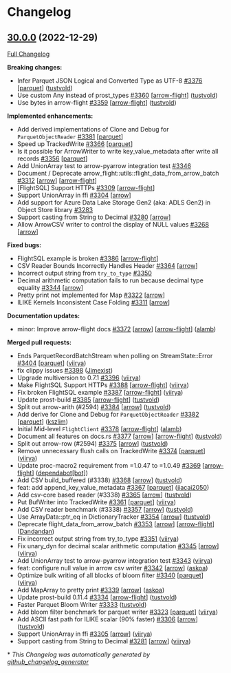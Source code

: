 <!---
  Licensed to the Apache Software Foundation (ASF) under one
  or more contributor license agreements.  See the NOTICE file
  distributed with this work for additional information
  regarding copyright ownership.  The ASF licenses this file
  to you under the Apache License, Version 2.0 (the
  "License"); you may not use this file except in compliance
  with the License.  You may obtain a copy of the License at

    http://www.apache.org/licenses/LICENSE-2.0

  Unless required by applicable law or agreed to in writing,
  software distributed under the License is distributed on an
  "AS IS" BASIS, WITHOUT WARRANTIES OR CONDITIONS OF ANY
  KIND, either express or implied.  See the License for the
  specific language governing permissions and limitations
  under the License.
-->

# Changelog

## [30.0.0](https://github.com/apache/arrow-rs/tree/30.0.0) (2022-12-29)

[Full Changelog](https://github.com/apache/arrow-rs/compare/29.0.0...30.0.0)

**Breaking changes:**

- Infer Parquet JSON Logical and Converted Type as UTF-8 [\#3376](https://github.com/apache/arrow-rs/pull/3376) [[parquet](https://github.com/apache/arrow-rs/labels/parquet)] ([tustvold](https://github.com/tustvold))
- Use custom Any instead of prost\_types [\#3360](https://github.com/apache/arrow-rs/pull/3360) [[arrow-flight](https://github.com/apache/arrow-rs/labels/arrow-flight)] ([tustvold](https://github.com/tustvold))
- Use bytes in arrow-flight [\#3359](https://github.com/apache/arrow-rs/pull/3359) [[arrow-flight](https://github.com/apache/arrow-rs/labels/arrow-flight)] ([tustvold](https://github.com/tustvold))

**Implemented enhancements:**

- Add derived implementations of Clone and Debug for `ParquetObjectReader` [\#3381](https://github.com/apache/arrow-rs/issues/3381) [[parquet](https://github.com/apache/arrow-rs/labels/parquet)]
- Speed up TrackedWrite [\#3366](https://github.com/apache/arrow-rs/issues/3366) [[parquet](https://github.com/apache/arrow-rs/labels/parquet)]
- Is it possible for ArrowWriter to write key\_value\_metadata after write all records [\#3356](https://github.com/apache/arrow-rs/issues/3356) [[parquet](https://github.com/apache/arrow-rs/labels/parquet)]
- Add UnionArray test to arrow-pyarrow integration test [\#3346](https://github.com/apache/arrow-rs/issues/3346)
- Document / Deprecate arrow\_flight::utils::flight\_data\_from\_arrow\_batch [\#3312](https://github.com/apache/arrow-rs/issues/3312) [[arrow](https://github.com/apache/arrow-rs/labels/arrow)] [[arrow-flight](https://github.com/apache/arrow-rs/labels/arrow-flight)]
- \[FlightSQL\] Support HTTPs [\#3309](https://github.com/apache/arrow-rs/issues/3309) [[arrow-flight](https://github.com/apache/arrow-rs/labels/arrow-flight)]
- Support UnionArray in ffi [\#3304](https://github.com/apache/arrow-rs/issues/3304) [[arrow](https://github.com/apache/arrow-rs/labels/arrow)]
- Add support for Azure Data Lake Storage Gen2 \(aka: ADLS Gen2\) in Object Store library [\#3283](https://github.com/apache/arrow-rs/issues/3283)
- Support casting from String to Decimal [\#3280](https://github.com/apache/arrow-rs/issues/3280) [[arrow](https://github.com/apache/arrow-rs/labels/arrow)]
- Allow ArrowCSV writer to control the display of NULL values [\#3268](https://github.com/apache/arrow-rs/issues/3268) [[arrow](https://github.com/apache/arrow-rs/labels/arrow)]

**Fixed bugs:**

- FlightSQL example is broken [\#3386](https://github.com/apache/arrow-rs/issues/3386) [[arrow-flight](https://github.com/apache/arrow-rs/labels/arrow-flight)]
- CSV Reader Bounds Incorrectly Handles Header [\#3364](https://github.com/apache/arrow-rs/issues/3364) [[arrow](https://github.com/apache/arrow-rs/labels/arrow)]
- Incorrect output string from `try_to_type`  [\#3350](https://github.com/apache/arrow-rs/issues/3350)
- Decimal arithmetic computation fails to run because decimal type equality [\#3344](https://github.com/apache/arrow-rs/issues/3344) [[arrow](https://github.com/apache/arrow-rs/labels/arrow)]
- Pretty print not implemented for Map [\#3322](https://github.com/apache/arrow-rs/issues/3322) [[arrow](https://github.com/apache/arrow-rs/labels/arrow)]
- ILIKE Kernels Inconsistent Case Folding [\#3311](https://github.com/apache/arrow-rs/issues/3311) [[arrow](https://github.com/apache/arrow-rs/labels/arrow)]

**Documentation updates:**

- minor: Improve arrow-flight docs [\#3372](https://github.com/apache/arrow-rs/pull/3372) [[arrow](https://github.com/apache/arrow-rs/labels/arrow)] [[arrow-flight](https://github.com/apache/arrow-rs/labels/arrow-flight)] ([alamb](https://github.com/alamb))

**Merged pull requests:**

- Ends ParquetRecordBatchStream when polling on StreamState::Error [\#3404](https://github.com/apache/arrow-rs/pull/3404) [[parquet](https://github.com/apache/arrow-rs/labels/parquet)] ([viirya](https://github.com/viirya))
- fix clippy issues [\#3398](https://github.com/apache/arrow-rs/pull/3398) ([Jimexist](https://github.com/Jimexist))
- Upgrade multiversion to 0.7.1 [\#3396](https://github.com/apache/arrow-rs/pull/3396) ([viirya](https://github.com/viirya))
- Make FlightSQL Support HTTPs [\#3388](https://github.com/apache/arrow-rs/pull/3388) [[arrow-flight](https://github.com/apache/arrow-rs/labels/arrow-flight)] ([viirya](https://github.com/viirya))
- Fix broken FlightSQL example [\#3387](https://github.com/apache/arrow-rs/pull/3387) [[arrow-flight](https://github.com/apache/arrow-rs/labels/arrow-flight)] ([viirya](https://github.com/viirya))
- Update prost-build [\#3385](https://github.com/apache/arrow-rs/pull/3385) [[arrow-flight](https://github.com/apache/arrow-rs/labels/arrow-flight)] ([tustvold](https://github.com/tustvold))
- Split out arrow-arith \(\#2594\) [\#3384](https://github.com/apache/arrow-rs/pull/3384) [[arrow](https://github.com/apache/arrow-rs/labels/arrow)] ([tustvold](https://github.com/tustvold))
- Add derive for Clone and Debug for `ParquetObjectReader` [\#3382](https://github.com/apache/arrow-rs/pull/3382) [[parquet](https://github.com/apache/arrow-rs/labels/parquet)] ([kszlim](https://github.com/kszlim))
- Initial Mid-level `FlightClient` [\#3378](https://github.com/apache/arrow-rs/pull/3378) [[arrow-flight](https://github.com/apache/arrow-rs/labels/arrow-flight)] ([alamb](https://github.com/alamb))
- Document all features on docs.rs [\#3377](https://github.com/apache/arrow-rs/pull/3377) [[arrow](https://github.com/apache/arrow-rs/labels/arrow)] [[arrow-flight](https://github.com/apache/arrow-rs/labels/arrow-flight)] ([tustvold](https://github.com/tustvold))
- Split out arrow-row \(\#2594\) [\#3375](https://github.com/apache/arrow-rs/pull/3375) [[arrow](https://github.com/apache/arrow-rs/labels/arrow)] ([tustvold](https://github.com/tustvold))
- Remove unnecessary flush calls on TrackedWrite [\#3374](https://github.com/apache/arrow-rs/pull/3374) [[parquet](https://github.com/apache/arrow-rs/labels/parquet)] ([viirya](https://github.com/viirya))
- Update proc-macro2 requirement from =1.0.47 to =1.0.49 [\#3369](https://github.com/apache/arrow-rs/pull/3369) [[arrow-flight](https://github.com/apache/arrow-rs/labels/arrow-flight)] ([dependabot[bot]](https://github.com/apps/dependabot))
- Add CSV build\_buffered \(\#3338\) [\#3368](https://github.com/apache/arrow-rs/pull/3368) [[arrow](https://github.com/apache/arrow-rs/labels/arrow)] ([tustvold](https://github.com/tustvold))
- feat: add append\_key\_value\_metadata [\#3367](https://github.com/apache/arrow-rs/pull/3367) [[parquet](https://github.com/apache/arrow-rs/labels/parquet)] ([jiacai2050](https://github.com/jiacai2050))
- Add csv-core based reader \(\#3338\) [\#3365](https://github.com/apache/arrow-rs/pull/3365) [[arrow](https://github.com/apache/arrow-rs/labels/arrow)] ([tustvold](https://github.com/tustvold))
- Put BufWriter into TrackedWrite [\#3361](https://github.com/apache/arrow-rs/pull/3361) [[parquet](https://github.com/apache/arrow-rs/labels/parquet)] ([viirya](https://github.com/viirya))
- Add CSV reader benchmark \(\#3338\) [\#3357](https://github.com/apache/arrow-rs/pull/3357) [[arrow](https://github.com/apache/arrow-rs/labels/arrow)] ([tustvold](https://github.com/tustvold))
- Use ArrayData::ptr\_eq in DictionaryTracker [\#3354](https://github.com/apache/arrow-rs/pull/3354) [[arrow](https://github.com/apache/arrow-rs/labels/arrow)] ([tustvold](https://github.com/tustvold))
- Deprecate flight\_data\_from\_arrow\_batch [\#3353](https://github.com/apache/arrow-rs/pull/3353) [[arrow](https://github.com/apache/arrow-rs/labels/arrow)] [[arrow-flight](https://github.com/apache/arrow-rs/labels/arrow-flight)] ([Dandandan](https://github.com/Dandandan))
- Fix incorrect output string from try\_to\_type [\#3351](https://github.com/apache/arrow-rs/pull/3351) ([viirya](https://github.com/viirya))
- Fix unary\_dyn for decimal scalar arithmetic computation [\#3345](https://github.com/apache/arrow-rs/pull/3345) [[arrow](https://github.com/apache/arrow-rs/labels/arrow)] ([viirya](https://github.com/viirya))
- Add UnionArray test to arrow-pyarrow integration test [\#3343](https://github.com/apache/arrow-rs/pull/3343) ([viirya](https://github.com/viirya))
- feat: configure null value in arrow csv writer [\#3342](https://github.com/apache/arrow-rs/pull/3342) [[arrow](https://github.com/apache/arrow-rs/labels/arrow)] ([askoa](https://github.com/askoa))
- Optimize bulk writing of all blocks of bloom filter [\#3340](https://github.com/apache/arrow-rs/pull/3340) [[parquet](https://github.com/apache/arrow-rs/labels/parquet)] ([viirya](https://github.com/viirya))
- Add MapArray to pretty print [\#3339](https://github.com/apache/arrow-rs/pull/3339) [[arrow](https://github.com/apache/arrow-rs/labels/arrow)] ([askoa](https://github.com/askoa))
- Update prost-build 0.11.4 [\#3334](https://github.com/apache/arrow-rs/pull/3334) [[arrow-flight](https://github.com/apache/arrow-rs/labels/arrow-flight)] ([tustvold](https://github.com/tustvold))
- Faster Parquet Bloom Writer [\#3333](https://github.com/apache/arrow-rs/pull/3333) ([tustvold](https://github.com/tustvold))
- Add bloom filter benchmark for parquet writer [\#3323](https://github.com/apache/arrow-rs/pull/3323) [[parquet](https://github.com/apache/arrow-rs/labels/parquet)] ([viirya](https://github.com/viirya))
- Add ASCII fast path for ILIKE scalar \(90% faster\) [\#3306](https://github.com/apache/arrow-rs/pull/3306) [[arrow](https://github.com/apache/arrow-rs/labels/arrow)] ([tustvold](https://github.com/tustvold))
- Support UnionArray in ffi [\#3305](https://github.com/apache/arrow-rs/pull/3305) [[arrow](https://github.com/apache/arrow-rs/labels/arrow)] ([viirya](https://github.com/viirya))
- Support casting from String to Decimal [\#3281](https://github.com/apache/arrow-rs/pull/3281) [[arrow](https://github.com/apache/arrow-rs/labels/arrow)] ([viirya](https://github.com/viirya))



\* *This Changelog was automatically generated by [github_changelog_generator](https://github.com/github-changelog-generator/github-changelog-generator)*
